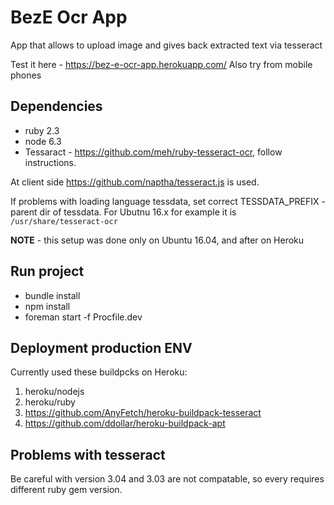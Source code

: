 BezE Ocr App
==================

App that allows to upload image and gives back extracted text via tesseract

Test it here - https://bez-e-ocr-app.herokuapp.com/
Also try from mobile phones

Dependencies
--------------------------
* ruby 2.3
* node 6.3
* Tessaract - https://github.com/meh/ruby-tesseract-ocr, follow instructions.

At client side https://github.com/naptha/tesseract.js is used.

If problems with loading language tessdata, set correct TESSDATA_PREFIX - parent dir of tessdata.
For Ubutnu 16.x for example it is `/usr/share/tesseract-ocr`

**NOTE** - this setup was done only on Ubuntu 16.04, and after on Heroku

Run project
--------------------
* bundle install
* npm install
* foreman start -f Procfile.dev

Deployment production ENV
-------------------

Currently used these buildpcks on Heroku:

1. heroku/nodejs
2. heroku/ruby
3. https://github.com/AnyFetch/heroku-buildpack-tesseract
4. https://github.com/ddollar/heroku-buildpack-apt


Problems with tesseract
---------------------------

Be careful with version 3.04 and 3.03 are not compatable, so every requires different ruby gem version.
